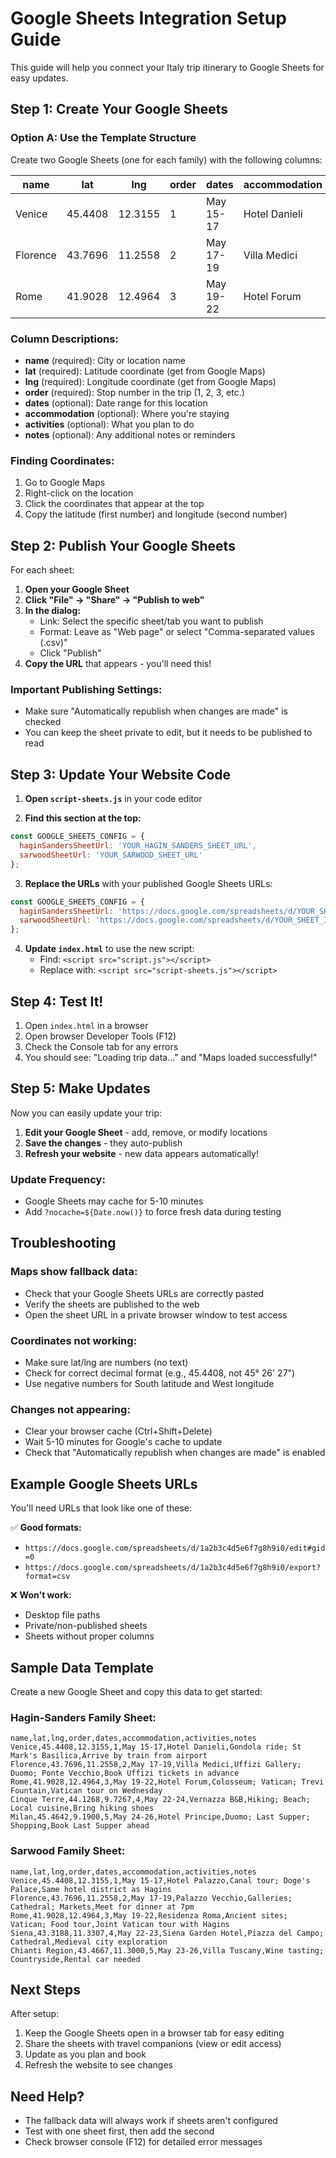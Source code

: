 # Google Sheets Integration Setup Guide

This guide will help you connect your Italy trip itinerary to Google Sheets for easy updates.

## Step 1: Create Your Google Sheets

### Option A: Use the Template Structure

Create two Google Sheets (one for each family) with the following columns:

| name | lat | lng | order | dates | accommodation | activities | notes |
|------|-----|-----|-------|-------|---------------|------------|-------|
| Venice | 45.4408 | 12.3155 | 1 | May 15-17 | Hotel Danieli | Gondola ride, St. Mark's | Arrive by train |
| Florence | 43.7696 | 11.2558 | 2 | May 17-19 | Villa Medici | Uffizi Gallery, Duomo | Book Uffizi ahead |
| Rome | 41.9028 | 12.4964 | 3 | May 19-22 | Hotel Forum | Colosseum, Vatican | Vatican on Wed |

### Column Descriptions:
- **name** (required): City or location name
- **lat** (required): Latitude coordinate (get from Google Maps)
- **lng** (required): Longitude coordinate (get from Google Maps)
- **order** (required): Stop number in the trip (1, 2, 3, etc.)
- **dates** (optional): Date range for this location
- **accommodation** (optional): Where you're staying
- **activities** (optional): What you plan to do
- **notes** (optional): Any additional notes or reminders

### Finding Coordinates:
1. Go to Google Maps
2. Right-click on the location
3. Click the coordinates that appear at the top
4. Copy the latitude (first number) and longitude (second number)

## Step 2: Publish Your Google Sheets

For each sheet:

1. **Open your Google Sheet**
2. **Click "File" → "Share" → "Publish to web"**
3. **In the dialog:**
   - Link: Select the specific sheet/tab you want to publish
   - Format: Leave as "Web page" or select "Comma-separated values (.csv)"
   - Click "Publish"
4. **Copy the URL** that appears - you'll need this!

### Important Publishing Settings:
- Make sure "Automatically republish when changes are made" is checked
- You can keep the sheet private to edit, but it needs to be published to read

## Step 3: Update Your Website Code

1. **Open `script-sheets.js`** in your code editor

2. **Find this section at the top:**
```javascript
const GOOGLE_SHEETS_CONFIG = {
  haginSandersSheetUrl: 'YOUR_HAGIN_SANDERS_SHEET_URL',
  sarwoodSheetUrl: 'YOUR_SARWOOD_SHEET_URL'
};
```

3. **Replace the URLs** with your published Google Sheets URLs:
```javascript
const GOOGLE_SHEETS_CONFIG = {
  haginSandersSheetUrl: 'https://docs.google.com/spreadsheets/d/YOUR_SHEET_ID/edit#gid=0',
  sarwoodSheetUrl: 'https://docs.google.com/spreadsheets/d/YOUR_SHEET_ID/edit#gid=0'
};
```

4. **Update `index.html`** to use the new script:
   - Find: `<script src="script.js"></script>`
   - Replace with: `<script src="script-sheets.js"></script>`

## Step 4: Test It!

1. Open `index.html` in a browser
2. Open browser Developer Tools (F12)
3. Check the Console tab for any errors
4. You should see: "Loading trip data..." and "Maps loaded successfully!"

## Step 5: Make Updates

Now you can easily update your trip:

1. **Edit your Google Sheet** - add, remove, or modify locations
2. **Save the changes** - they auto-publish
3. **Refresh your website** - new data appears automatically!

### Update Frequency:
- Google Sheets may cache for 5-10 minutes
- Add `?nocache=${Date.now()}` to force fresh data during testing

## Troubleshooting

### Maps show fallback data:
- Check that your Google Sheets URLs are correctly pasted
- Verify the sheets are published to the web
- Open the sheet URL in a private browser window to test access

### Coordinates not working:
- Make sure lat/lng are numbers (no text)
- Check for correct decimal format (e.g., 45.4408, not 45° 26' 27")
- Use negative numbers for South latitude and West longitude

### Changes not appearing:
- Clear your browser cache (Ctrl+Shift+Delete)
- Wait 5-10 minutes for Google's cache to update
- Check that "Automatically republish when changes are made" is enabled

## Example Google Sheets URLs

You'll need URLs that look like one of these:

✅ **Good formats:**
- `https://docs.google.com/spreadsheets/d/1a2b3c4d5e6f7g8h9i0/edit#gid=0`
- `https://docs.google.com/spreadsheets/d/1a2b3c4d5e6f7g8h9i0/export?format=csv`

❌ **Won't work:**
- Desktop file paths
- Private/non-published sheets
- Sheets without proper columns

## Sample Data Template

Create a new Google Sheet and copy this data to get started:

### Hagin-Sanders Family Sheet:
```
name,lat,lng,order,dates,accommodation,activities,notes
Venice,45.4408,12.3155,1,May 15-17,Hotel Danieli,Gondola ride; St Mark's Basilica,Arrive by train from airport
Florence,43.7696,11.2558,2,May 17-19,Villa Medici,Uffizi Gallery; Duomo; Ponte Vecchio,Book Uffizi tickets in advance
Rome,41.9028,12.4964,3,May 19-22,Hotel Forum,Colosseum; Vatican; Trevi Fountain,Vatican tour on Wednesday
Cinque Terre,44.1268,9.7267,4,May 22-24,Vernazza B&B,Hiking; Beach; Local cuisine,Bring hiking shoes
Milan,45.4642,9.1900,5,May 24-26,Hotel Principe,Duomo; Last Supper; Shopping,Book Last Supper ahead
```

### Sarwood Family Sheet:
```
name,lat,lng,order,dates,accommodation,activities,notes
Venice,45.4408,12.3155,1,May 15-17,Hotel Palazzo,Canal tour; Doge's Palace,Same hotel district as Hagins
Florence,43.7696,11.2558,2,May 17-19,Palazzo Vecchio,Galleries; Cathedral; Markets,Meet for dinner at 7pm
Rome,41.9028,12.4964,3,May 19-22,Residenza Roma,Ancient sites; Vatican; Food tour,Joint Vatican tour with Hagins
Siena,43.3188,11.3307,4,May 22-23,Siena Garden Hotel,Piazza del Campo; Cathedral,Medieval city exploration
Chianti Region,43.4667,11.3000,5,May 23-26,Villa Tuscany,Wine tasting; Countryside,Rental car needed
```

## Next Steps

After setup:
1. Keep the Google Sheets open in a browser tab for easy editing
2. Share the sheets with travel companions (view or edit access)
3. Update as you plan and book
4. Refresh the website to see changes

## Need Help?

- The fallback data will always work if sheets aren't configured
- Test with one sheet first, then add the second
- Check browser console (F12) for detailed error messages
